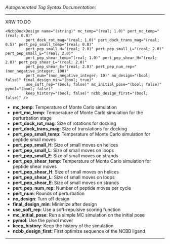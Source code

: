 _Autogenerated Tag Syntax Documentation:_

---
XRW TO DO

```
<NcbbDockDesign name="(string)" mc_temp="(real; 1.0)" pert_mc_temp="(real; 0.8)"
         pert_dock_rot_mag="(real; 1.0)" pert_dock_trans_mag="(real; 0.5)" pert_pep_small_temp="(real; 0.8)"
         pert_pep_small_H="(real; 2.0)" pert_pep_small_L="(real; 2.0)" pert_pep_small_E="(real; 2.0)"
         pert_pep_shear_temp="(real; 1.0)" pert_pep_shear_H="(real; 2.0)" pert_pep_shear_L="(real; 2.0)"
         pert_pep_shear_E="(real; 2.0)" pert_pep_num_rep="(non_negative_integer; 100)"
         pert_num="(non_negative_integer; 10)" no_design="(bool; false)" final_design_min="(bool; true)"
         use_soft_rep="(bool; false)" mc_initial_pose="(bool; false)" pymol="(bool; false)"
         keep_history="(bool; false)" ncbb_design_first="(bool; false)" />
```

-   **mc_temp**: Temperature of Monte Carlo simulation
-   **pert_mc_temp**: Temperature of Monte Carlo simulation for the perturbation stage
-   **pert_dock_rot_mag**: Size of rotations for docking
-   **pert_dock_trans_mag**: Size of translations for docking
-   **pert_pep_small_temp**: Temperature of Monte Carlo simulation for peptide small moves
-   **pert_pep_small_H**: Size of small moves on helices
-   **pert_pep_small_L**: Size of small moves on loops
-   **pert_pep_small_E**: Size of small moves on strands
-   **pert_pep_shear_temp**: Temperature of Monte Carlo simulation for peptide shear moves
-   **pert_pep_shear_H**: Size of small moves on helices
-   **pert_pep_shear_L**: Size of small moves on loops
-   **pert_pep_shear_E**: Size of small moves on strands
-   **pert_pep_num_rep**: Number of peptide moves per cycle
-   **pert_num**: Rounds of perturbation
-   **no_design**: Turn off design
-   **final_design_min**: Minimize after design
-   **use_soft_rep**: Use a soft-repulsive scoring function
-   **mc_initial_pose**: Run a simple MC simulation on the initial pose
-   **pymol**: Use the pymol mover
-   **keep_history**: Keep the history of the simulation
-   **ncbb_design_first**: First optimize sequence of the NCBB ligand

---
